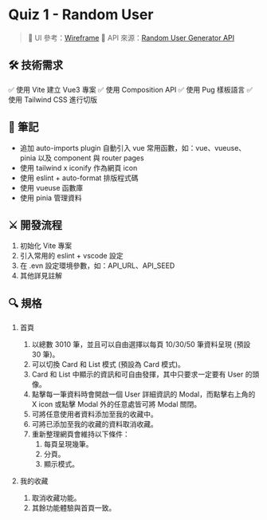 

# Quiz 1 - Random User

> 🎨 UI 參考：[Wireframe](https://whimsical.com/coding-test-1st-round-HYsHYorjq52z62jHATwFT3)
> 📁 API 來源：[Random User Generator API](https://randomuser.me/documentation)

## 🛠 技術需求
✅ 使用 Vite 建立 Vue3 專案
✅ 使用 Composition API
✅ 使用 Pug 樣板語言
✅ 使用 Tailwind CSS 進行切版

## 📝 筆記
- 追加 auto-imports plugin 自動引入 vue 常用函數，如：vue、vueuse、pinia 以及 component 與 router pages
- 使用 tailwind x iconify 作為網頁 icon
- 使用 eslint + auto-format 排版程式碼
- 使用 vueuse 函數庫
- 使用 pinia 管理資料

## ⚔️ 開發流程

1. 初始化 Vite 專案
2. 引入常用的 eslint + vscode 設定
3. 在 .evn 設定環境參數，如：API_URL、API_SEED
4. 其他詳見註解

## 🔍 規格
1. 首頁
   1. 以總數 3010 筆，並且可以自由選擇以每頁 10/30/50 筆資料呈現 (預設 30 筆)。
   2. 可以切換 Card 和 List 模式 (預設為 Card 模式)。
   3. Card 和 List 中顯示的資訊和可自由發揮，其中只要求一定要有 User 的頭像。
   4. 點擊每一筆資料時會開啟一個 User 詳細資訊的 Modal，而點擊右上角的 X icon 或點擊 Modal 外的任意處皆可將 Modal 關閉。
   5. 可將任意使用者資料添加至我的收藏中。
   6. 可將已添加至我的收藏的資料取消收藏。
   7. 重新整理網頁會維持以下條件：
      1. 每頁呈現幾筆。
      2. 分頁。
      3. 顯示模式。
   
2. 我的收藏
   1. 取消收藏功能。
   2. 其餘功能體驗與首頁一致。


